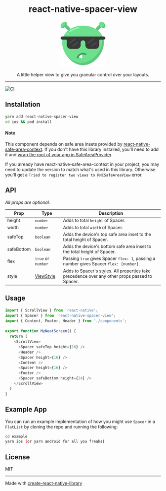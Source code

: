 <div align="center">
  <h1>react-native-spacer-view</h1>
  <a href="https://www.youtube.com/watch?v=AZ93S78Nh4E">
    <img alt="cool alien" width=150 src="space-alien.svg">
  </a>
  <p>A little helper view to give you granular control over your layouts.</p>
</div>
<hr />

[![CI](https://github.com/johnhaup/react-native-spacer-view/actions/workflows/ci.yml/badge.svg)](https://github.com/johnhaup/react-native-spacer-view/actions/workflows/ci.yml)

## Installation

```sh
yarn add react-native-spacer-view
cd ios && pod install
```

#### Note
This component depends on safe area insets provided by [react-native-safe-area-context](https://github.com/th3rdwave/react-native-safe-area-context).  If you don't have this library installed, you'll need to add it and [wrap the root of your app in SafeAreaProvider](https://github.com/th3rdwave/react-native-safe-area-context#providers).

If you already have react-native-safe-area-context in your project, you may need to update the version to match what's used in this library.  Otherwise you'll get a `Tried to register two views to RNCSafeAreaView` error.

## API
*All props are optional.*

| Prop | Type | Description |
| --- | --- | --- |
| height | `number` | Adds to total `height` of Spacer. |
| width | `number` | Adds to total `width` of Spacer. |
| safeTop | `boolean` | Adds the device's top safe area inset to the total height of Spacer. |
| safeBottom | `boolean` | Adds the device's bottom safe area inset to the total height of Spacer. |
| flex | `true` or `number` | Passing `true` gives Spacer `flex: 1`, passing a number gives Spacer `flex: [number]`. |
| style | [ViewStyle](https://reactnative.dev/docs/view-style-props) | Adds to Spacer's styles.  All properties take precedence over any other props passed to Spacer. |

## Usage

```js
import { ScrollView } from 'react-native';
import { Spacer } from 'react-native-spacer-view';
import { Content, Footer, Header } from './components';

export function MyNeatScreen() {
  return (
    <ScrollView>
      <Spacer safeTop height={16} />
      <Header />
      <Spacer height={16} />
      <Content />
      <Spacer height={16} />
      <Footer />
      <Spacer safeBottom height={24} />
    </ScrollView>
  )
}
```

## Example App
You can run an example implementation of how you might use `Spacer` in a `FlatList` by cloning the repo and running the following:
```sh
cd example
yarn ios (or yarn android for all you freaks)
```
## License
MIT

---

Made with [create-react-native-library](https://github.com/callstack/react-native-builder-bob)

